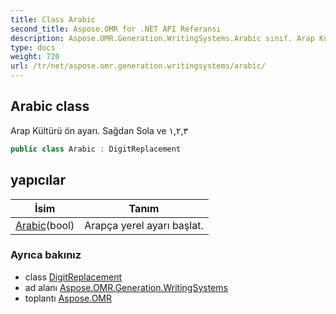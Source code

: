 ```yaml
---
title: Class Arabic
second_title: Aspose.OMR for .NET API Referansı
description: Aspose.OMR.Generation.WritingSystems.Arabic sınıf. Arap Kültürü ön ayarı. Sağdan Sola ve ١٢٣
type: docs
weight: 720
url: /tr/net/aspose.omr.generation.writingsystems/arabic/
---
```

## Arabic class

Arap Kültürü ön ayarı. Sağdan Sola ve ١,٢,٣

```csharp
public class Arabic : DigitReplacement
```

## yapıcılar

| İsim | Tanım |
| --- | --- |
| [Arabic](arabic/)(bool) | Arapça yerel ayarı başlat. |

### Ayrıca bakınız

* class [DigitReplacement](../digitreplacement/)
* ad alanı [Aspose.OMR.Generation.WritingSystems](../../aspose.omr.generation.writingsystems/)
* toplantı [Aspose.OMR](../../)


